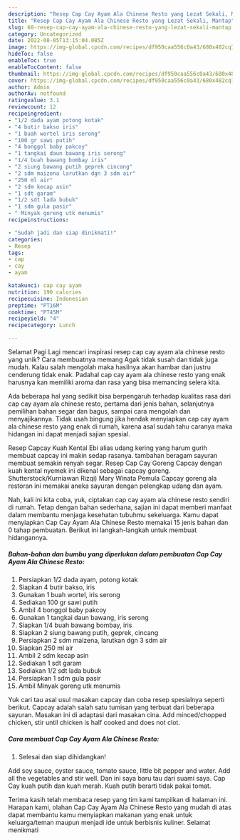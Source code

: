 ```yaml
---
description: "Resep Cap Cay Ayam Ala Chinese Resto yang Lezat Sekali, Mantap"
title: "Resep Cap Cay Ayam Ala Chinese Resto yang Lezat Sekali, Mantap"
slug: 60-resep-cap-cay-ayam-ala-chinese-resto-yang-lezat-sekali-mantap
category: Uncategorized
date: 2022-08-05T13:15:04.085Z
image: https://img-global.cpcdn.com/recipes/df950caa556c0a43/680x482cq70/cap-cay-ayam-ala-chinese-resto-foto-resep-utama.jpg
hideToc: false
enableToc: true
enableTocContent: false
thumbnail: https://img-global.cpcdn.com/recipes/df950caa556c0a43/680x482cq70/cap-cay-ayam-ala-chinese-resto-foto-resep-utama.jpg
cover: https://img-global.cpcdn.com/recipes/df950caa556c0a43/680x482cq70/cap-cay-ayam-ala-chinese-resto-foto-resep-utama.jpg
author: Admin
authorAv: notfound
ratingvalue: 3.1
reviewcount: 12
recipeingredient:
- "1/2 dada ayam potong kotak"
- "4 butir bakso iris"
- "1 buah wortel iris serong"
- "100 gr sawi putih"
- "4 bonggol baby pakcoy"
- "1 tangkai daun bawang iris serong"
- "1/4 buah bawang bombay iris"
- "2 siung bawang putih geprek cincang"
- "2 sdm maizena larutkan dgn 3 sdm air"
- "250 ml air"
- "2 sdm kecap asin"
- "1 sdt garam"
- "1/2 sdt lada bubuk"
- "1 sdm gula pasir"
- " Minyak goreng utk menumis"
recipeinstructions:

- "Sudah jadi dan siap dinikmati!"
categories:
- Resep
tags:
- cap
- cay
- ayam

katakunci: cap cay ayam 
nutrition: 190 calories
recipecuisine: Indonesian
preptime: "PT16M"
cooktime: "PT45M"
recipeyield: "4"
recipecategory: Lunch

---
```



Selamat Pagi Lagi mencari inspirasi resep cap cay ayam ala chinese resto yang unik? Cara membuatnya memang Agak tidak susah dan tidak juga mudah. Kalau salah mengolah maka hasilnya akan hambar dan justru cenderung tidak enak. Padahal cap cay ayam ala chinese resto yang enak harusnya kan memiliki aroma dan rasa yang bisa memancing selera kita.


Ada beberapa hal yang sedikit bisa berpengaruh terhadap kualitas rasa dari cap cay ayam ala chinese resto, pertama dari jenis bahan, selanjutnya pemilihan bahan segar dan bagus, sampai cara mengolah dan menyajikannya. Tidak usah bingung jika hendak menyiapkan cap cay ayam ala chinese resto yang enak di rumah, karena asal sudah tahu caranya maka hidangan ini dapat menjadi sajian spesial.

Resep Capcay Kuah Kental Ebi alias udang kering yang harum gurih membuat capcay ini makin sedap rasanya. tambahan beragam sayuran membuat semakin renyah segar. Resep Cap Cay Goreng Capcay dengan kuah kental nyemek ini dikenal sebagai capcay goreng. Shutterstock/Kurniawan Rizqi) Mary Winata Pemula Capcay goreng ala restoran ini memakai aneka sayuran dengan pelengkap udang dan ayam.


Nah, kali ini kita coba, yuk, ciptakan cap cay ayam ala chinese resto sendiri di rumah. Tetap dengan bahan sederhana, sajian ini dapat memberi manfaat dalam membantu menjaga kesehatan tubuhmu sekeluarga. Kamu dapat menyiapkan Cap Cay Ayam Ala Chinese Resto memakai 15 jenis bahan dan 0 tahap pembuatan. Berikut ini langkah-langkah untuk membuat hidangannya.

<!--inarticleads1-->

##### Bahan-bahan dan bumbu yang diperlukan dalam pembuatan Cap Cay Ayam Ala Chinese Resto:

1. Persiapkan 1/2 dada ayam, potong kotak
1. Siapkan 4 butir bakso, iris
1. Gunakan 1 buah wortel, iris serong
1. Sediakan 100 gr sawi putih
1. Ambil 4 bonggol baby pakcoy
1. Gunakan 1 tangkai daun bawang, iris serong
1. Siapkan 1/4 buah bawang bombay, iris
1. Siapkan 2 siung bawang putih, geprek, cincang
1. Persiapkan 2 sdm maizena, larutkan dgn 3 sdm air
1. Siapkan 250 ml air
1. Ambil 2 sdm kecap asin
1. Sediakan 1 sdt garam
1. Sediakan 1/2 sdt lada bubuk
1. Persiapkan 1 sdm gula pasir
1. Ambil  Minyak goreng utk menumis


Yuk cari tau asal usul masakan capcay dan coba resep spesialnya seperti berikut. Capcay adalah salah satu tumisan yang terbuat dari beberapa sayuran. Masakan ini di adaptasi dari masakan cina. Add minced/chopped chicken, stir until chicken is half cooked and does not clot. 

<!--inarticleads2-->

##### Cara membuat Cap Cay Ayam Ala Chinese Resto:


1. Selesai dan siap dihidangkan!

Add soy sauce, oyster sauce, tomato sauce, little bit pepper and water. Add all the vegetables and stir well. Dan ini saya baru tau dari suami saya. Cap Cay kuah putih dan kuah merah. Kuah putih berarti tidak pakai tomat. 

Terima kasih telah membaca resep yang tim kami tampilkan di halaman ini. Harapan kami, olahan Cap Cay Ayam Ala Chinese Resto yang mudah di atas dapat membantu kamu menyiapkan makanan yang enak untuk keluarga/teman maupun menjadi ide untuk berbisnis kuliner. Selamat menikmati
